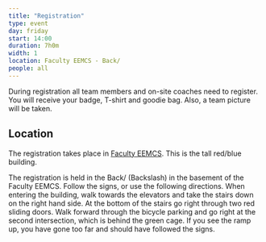 ```yaml
---
title: "Registration"
type: event
day: friday
start: 14:00
duration: 7h0m
width: 1
location: Faculty EEMCS - Back/
people: all
---
```


During registration all team members and on-site coaches need to register. You will receive your badge, T-shirt and goodie bag. Also, a team picture will be taken.

## Location
The registration takes place in [Faculty EEMCS](https://map.tudelftcampus.nl/poi/elektrotechniek-wiskunde-en-informatica-ewi/).
This is the tall red/blue building.

The registration is held in the Back/ (Backslash) in the basement of the Faculty EEMCS.
Follow the signs, or use the following directions. 
When entering the building, walk towards the elevators and take the stairs down on the right hand side.
At the bottom of the stairs go right through two red sliding doors.
Walk forward through the bicycle parking and go right at the second intersection, which is behind the green cage.
If you see the ramp up, you have gone too far and should have followed the signs.
